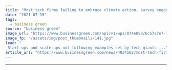 ```yaml
---
title: "Most tech firms failing to embrace climate action, survey suggests"
date: "2021-07-15"
tags: 
  - business green
source: "business green"
image_url: "https://www.businessgreen.com/api/v1/wps/874e083/6c57a7e7-7e87-440c-bea2-ff9a9b959b12/7/tech-talent-185x114.jpg"
image_fp: "/assets/img/post_thumbnails/141.jpg"
lead: "
 Start-ups and scale-ups not following examples set by tech giants ..."
article_url: "https://www.businessgreen.com/news/4034502/most-tech-firms-failing-embrace-climate-action-survey-suggests"
---
```


---
